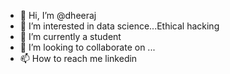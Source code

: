 - 👋 Hi, I’m @dheeraj 
- 👀 I’m interested in data science...Ethical hacking
- 🌱 I’m currently a student
- 💞️ I’m looking to collaborate on ...
- 📫 How to reach me linkedin

<!---
dk2k3/dk2k3 is a ✨ special ✨ repository because its `README.md` (this file) appears on your GitHub profile.
You can click the Preview link to take a look at your changes.
--->

